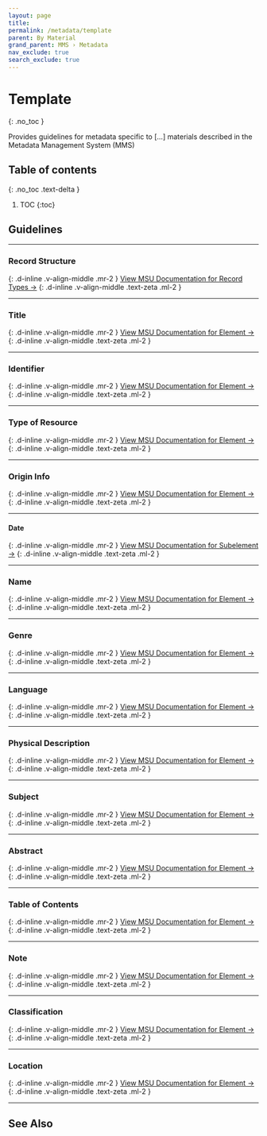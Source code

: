 ```yaml
---
layout: page
title:
permalink: /metadata/template
parent: By Material
grand_parent: MMS › Metadata
nav_exclude: true
search_exclude: true
---
```


# Template
{: .no_toc }

Provides guidelines for metadata specific to [...] materials described in the Metadata Management System (MMS)

## Table of contents
{: .no_toc .text-delta }

1. TOC
{:toc}

## Guidelines

---

### Record Structure
{: .d-inline .v-align-middle .mr-2 }
[View MSU Documentation for Record Types →](/metadata-documentation/metadata/record-type/)
{: .d-inline .v-align-middle .text-zeta .ml-2 }

---

### Title
{: .d-inline .v-align-middle .mr-2 }
[View MSU Documentation for Element →](/metadata-documentation/metadata/element/title/)
{: .d-inline .v-align-middle .text-zeta .ml-2 }

---

### Identifier
{: .d-inline .v-align-middle .mr-2 }
[View MSU Documentation for Element →](/metadata-documentation/metadata/element/identifier/)
{: .d-inline .v-align-middle .text-zeta .ml-2 }

---

### Type of Resource
{: .d-inline .v-align-middle .mr-2 }
[View MSU Documentation for Element →](/metadata-documentation/metadata/element/type-of-resource/)
{: .d-inline .v-align-middle .text-zeta .ml-2 }

---

### Origin Info
{: .d-inline .v-align-middle .mr-2 }
[View MSU Documentation for Element →](/metadata-documentation/metadata/element/origin-info/)
{: .d-inline .v-align-middle .text-zeta .ml-2 }

---

#### Date
{: .d-inline .v-align-middle .mr-2 }
[View MSU Documentation for Subelement →](/metadata-documentation/metadata/element/origin-info/#date)
{: .d-inline .v-align-middle .text-zeta .ml-2 }

---

### Name
{: .d-inline .v-align-middle .mr-2 }
[View MSU Documentation for Element →](/metadata-documentation/metadata/element/name/)
{: .d-inline .v-align-middle .text-zeta .ml-2 }

---

### Genre
{: .d-inline .v-align-middle .mr-2 }
[View MSU Documentation for Element →](/metadata-documentation/metadata/element/genre/)
{: .d-inline .v-align-middle .text-zeta .ml-2 }

---

### Language
{: .d-inline .v-align-middle .mr-2 }
[View MSU Documentation for Element →](/metadata-documentation/metadata/element/language/)
{: .d-inline .v-align-middle .text-zeta .ml-2 }

---

### Physical Description
{: .d-inline .v-align-middle .mr-2 }
[View MSU Documentation for Element →](/metadata-documentation/metadata/element/physical-description/)
{: .d-inline .v-align-middle .text-zeta .ml-2 }

---

### Subject
{: .d-inline .v-align-middle .mr-2 }
[View MSU Documentation for Element →](/metadata-documentation/metadata/element/subject/)
{: .d-inline .v-align-middle .text-zeta .ml-2 }

---

### Abstract
{: .d-inline .v-align-middle .mr-2 }
[View MSU Documentation for Element →](/metadata-documentation/metadata/element/abstract/)
{: .d-inline .v-align-middle .text-zeta .ml-2 }

---

### Table of Contents
{: .d-inline .v-align-middle .mr-2 }
[View MSU Documentation for Element →](/metadata-documentation/metadata/element/table-of-contents/)
{: .d-inline .v-align-middle .text-zeta .ml-2 }

---

### Note
{: .d-inline .v-align-middle .mr-2 }
[View MSU Documentation for Element →](/metadata-documentation/metadata/element/note/)
{: .d-inline .v-align-middle .text-zeta .ml-2 }

---

### Classification
{: .d-inline .v-align-middle .mr-2 }
[View MSU Documentation for Element →](/metadata-documentation/metadata/element/classification/)
{: .d-inline .v-align-middle .text-zeta .ml-2 }

---

### Location
{: .d-inline .v-align-middle .mr-2 }
[View MSU Documentation for Element →](/metadata-documentation/metadata/element/location/)
{: .d-inline .v-align-middle .text-zeta .ml-2 }

---

## See Also
